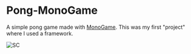 # Pong-MonoGame

A simple pong game made with [MonoGame](http://www.monogame.net). This was my first "project" where I used a framework.

![SC](https://i.imgur.com/AGtlIZl.png?1)
